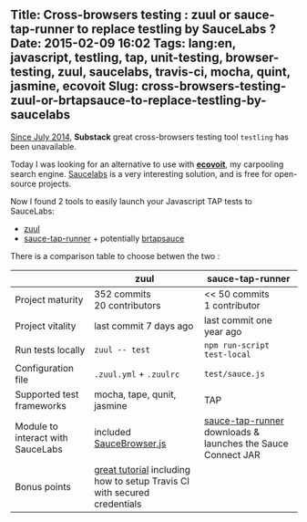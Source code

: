 Title: Cross-browsers testing : zuul or sauce-tap-runner to replace testling by SauceLabs ?
Date: 2015-02-09 16:02
Tags: lang:en, javascript, testling, tap, unit-testing, browser-testing, zuul, saucelabs, travis-ci, mocha, quint, jasmine, ecovoit
Slug: cross-browsers-testing-zuul-or-brtapsauce-to-replace-testling-by-saucelabs
---
[Since July 2014](//github.com/substack/testling/issues/88), **Substack** great cross-browsers testing tool `testling` has been unavailable.

Today I was looking for an alternative to use with [**ecovoit**](https://github.com/Lucas-C/ecovoit), my carpooling search engine. [Saucelabs](//saucelabs.com/docs/onboarding) is a very interesting solution, and is free for open-source projects.

Now I found 2 tools to easily launch your Javascript TAP tests to SauceLabs:

- [zuul](//github.com/defunctzombie/zuul)
- [sauce-tap-runner](//github.com/conradz/sauce-tap-runner) + potentially [brtapsauce](//github.com/rvagg/brtapsauce)

There is a comparison table to choose betwen the two :

<table>
  <thead>
    <tr>
      <th></th>
      <th>zuul</th>
      <th>sauce-tap-runner</th>
    </tr>
  </thead>
  <tbody>
    <tr>
      <td>Project maturity</td>
      <td>352 commits<br>20 contributors</td>
      <td><< 50 commits<br>1 contributor</td>
    </tr>
    <tr>
      <td>Project vitality</td>
      <td>last commit 7 days ago</td>
      <td>last commit one year ago</td>
    </tr>
    <tr>
      <td>Run tests locally</td>
      <td><code>zuul -- test</code></td>
      <td><code>npm run-script test-local</code></td>
    </tr>
    <tr>
      <td>Configuration file</td>
      <td><code>.zuul.yml</code> + <code>.zuulrc</code></td>
      <td><code>test/sauce.js</code></td>
    </tr>
    <tr>
      <td>Supported test frameworks</td>
      <td>mocha, tape, qunit, jasmine</td>
      <td>TAP</td>
    </tr>
    <tr>
      <td>Module to interact with SauceLabs</td>
      <td>included <a href="https://github.com/defunctzombie/zuul/blob/master/lib/SauceBrowser.js">SauceBrowser.js</a></td>
      <td><a href="https://github.com/conradz/sauce-tap-runner">sauce-tap-runner</a> downloads & launches the Sauce Connect JAR</td>
    </tr>
    <tr>
      <td>Bonus points</td>
      <td><a href="https://github.com/defunctzombie/zuul/wiki/quickstart">great tutorial</a> including how to setup Travis CI with secured credentials</td>
      <td></td>
    </tr>
  </tbody>
</table>